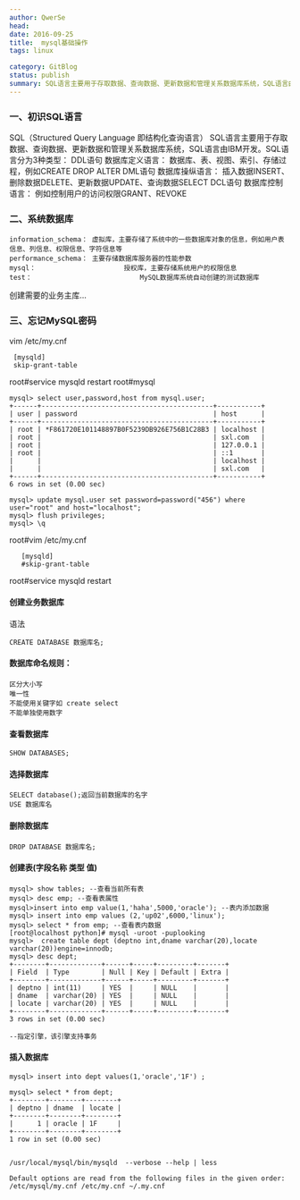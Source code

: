 ```yaml
---
author: QwerSe
head: 
date: 2016-09-25
title:  mysql基础操作
tags: linux

category: GitBlog
status: publish
summary: SQL语言主要用于存取数据、查询数据、更新数据和管理关系数据库系统，SQL语言由IBM开发。
---
```




### 一、初识SQL语言
SQL（Structured Query Language 即结构化查询语言）
SQL语言主要用于存取数据、查询数据、更新数据和管理关系数据库系统，SQL语言由IBM开发。SQL语言分为3种类型：
DDL语句	  数据库定义语言： 	数据库、表、视图、索引、存储过程，例如CREATE DROP ALTER
DML语句	  数据库操纵语言： 	插入数据INSERT、删除数据DELETE、更新数据UPDATE、查询数据SELECT
DCL语句	  数据库控制语言： 	例如控制用户的访问权限GRANT、REVOKE

### 二、系统数据库

	information_schema：	虚拟库，主要存储了系统中的一些数据库对象的信息，例如用户表信息、列信息、权限信息、字符信息等
	performance_schema：	主要存储数据库服务器的性能参数
	mysql：						授权库，主要存储系统用户的权限信息
	test：							MySQL数据库系统自动创建的测试数据库

创建需要的业务主库...

### 三、忘记MySQL密码
 vim /etc/my.cnf						
    
     [mysqld]
     skip-grant-table
root#service mysqld restart
root#mysql
	
	mysql> select user,password,host from mysql.user;
	+------+-------------------------------------------+-----------+
	| user | password                                  | host      |
	+------+-------------------------------------------+-----------+
	| root | *F861720E101148897B0F5239DB926E756B1C28B3 | localhost |
	| root |                                           | sxl.com   |
	| root |                                           | 127.0.0.1 |
	| root |                                           | ::1       |
	|      |                                           | localhost |
	|      |                                           | sxl.com   |
	+------+-------------------------------------------+-----------+
	6 rows in set (0.00 sec)

	mysql> update mysql.user set password=password("456") where user="root" and host="localhost";
	mysql> flush privileges;
	mysql> \q

root#vim /etc/my.cnf						 
   
	   [mysqld]
	   #skip-grant-table
root#service mysqld restart


#### 创建业务数据库
语法

	CREATE DATABASE 数据库名;
#### 数据库命名规则：

	区分大小写
	唯一性
	不能使用关键字如 create select
	不能单独使用数字

#### 查看数据库

	SHOW DATABASES;

#### 选择数据库

	SELECT database();返回当前数据库的名字
	USE 数据库名

#### 删除数据库

	DROP DATABASE 数据库名;


#### 创建表(字段名称 类型 值)

	mysql> show tables; --查看当前所有表
	mysql> desc emp; --查看表属性
	mysql>insert into emp value(1,'haha',5000,'oracle'); --表内添加数据
	mysql> insert into emp values (2,'up02',6000,'linux');
	mysql> select * from emp; --查看表内数据
	[root@localhost python]# mysql -uroot -puplooking
	mysql>  create table dept (deptno int,dname varchar(20),locate varchar(20))engine=innodb;
	mysql> desc dept;
	+--------+-------------+------+-----+---------+-------+
	| Field  | Type        | Null | Key | Default | Extra |
	+--------+-------------+------+-----+---------+-------+
	| deptno | int(11)     | YES  |     | NULL    |       |
	| dname  | varchar(20) | YES  |     | NULL    |       |
	| locate | varchar(20) | YES  |     | NULL    |       |
	+--------+-------------+------+-----+---------+-------+
	3 rows in set (0.00 sec)

	--指定引擎，该引擎支持事务
#### 插入数据库 


	mysql> insert into dept values(1,'oracle','1F') ;
	  
	mysql> select * from dept;
	+--------+--------+--------+
	| deptno | dname  | locate |
	+--------+--------+--------+
	|      1 | oracle | 1F     |
	+--------+--------+--------+
	1 row in set (0.00 sec)


	/usr/local/mysql/bin/mysqld  --verbose --help | less
	   
	Default options are read from the following files in the given order:
	/etc/mysql/my.cnf /etc/my.cnf ~/.my.cnf 



